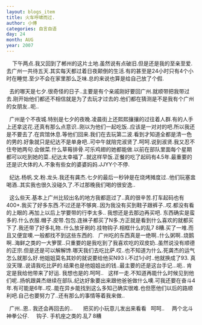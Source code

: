 ```yaml
---
layout: blogs_item
title: 火车呼啸而过.
author: 小傅
categories: 自言自语
day: 24
month: AUG
year: 2007
---
```




&nbsp; 
&nbsp; 下午两点.我又回到了郴州的这片土地.虽然说有点破旧.但是还是我的至亲至爱.去广州一共待五天.其实每天都过着日夜颠倒的生活.有的甚至是24小时只有4个小时在睡觉.至少不会在家里那么乏味.总的来说也算是给自己放了个假.

&nbsp;
去的哪天是七夕.很奇怪的日子..主要是有个亲戚刚好要回广州.就顺带把我带过去.刚开始他们都还不相信就是为了去玩才过去的.他们都在猜测是不是我有个广州的女朋友..呃..

&nbsp;
广州是个不夜城.特别是七夕的夜晚.凌晨街上还熙熙攘攘的过往着人群.有的人手上还拿这花.还真有那么点意识..刚以为他们一起吃饭..应该是一对对的吧.所以我还是不要去了.在宾馆休息.等他们回来.我们在去玩第二波.看到才知道全都是清一色的男的.好象就只是纪达不是单身吧..可中午就陪完淑贤了.呵呵.说到淑贤.我又忍不住夸她两句.会做菜.什么草莓排骨.可乐鸡翅的她都能做.以前在部队里面每个星期都可以吃到她的菜..纪达太幸福了..就这样早饭.正餐的吃了起码有4.5年.最重要的还是识大体的人.不象有些女的婆婆妈妈.JJYY个不停.

&nbsp;
纪达.杨帆.文.粉.龙头.我还有龚杰.七夕的最后一秒钟是在烧烤摊度过..他们玩塞盅喝酒..其实我也很久没碰久了.不过那晚我们喝的很安逸..

&nbsp;
这么些天.基本上广州比较出名的地方我都逛过了..真的很辛苦.打车起码也有400+.我买了好多东西.不过还是不够爽..因为我没有买到鞋子跟裤子..哎.都没有看的上眼的.再加上以后上学要带的行李太多..
我想还是去那边再买吧.
东西确实是蛮多的.什么衣服.帽子.皮带.包包.连袜子都买了N多.方正就是看到什么喜欢的就都买下了.我还带了好多礼物..什么放牙刷的.挂物钩子.相框什么的乱7
8糟.买了一堆.而且又便宜噢.一般都找不到这些东西的.
&nbsp;
广州吃的东西真是一绝啊..什么粥啊..烧鹅啊..海鲜之类的一大箩筐..只重要的是我吃到了我喜欢吃的双皮奶..虽然说没有顺德的正宗.但是还是可以解解馋.哪天我们去吃比萨.哎..也不知道为什么.死龚杰的运气怎么就那么好.他姐姐莫名其妙的就说要给他买N93
i.不过1小时..他就换成了93.
真没天理..说请我吃比萨的.结果也是他姐姐出的钱..最主要的还是这台手记...呃..
肯定是我给他带来了好运. 我想也是的.呵呵..
&nbsp;
这样一走.不知道再能什么时候见到他们呢..扬帆跟龚杰继续在部队.纪达好象要出来跟他爸爸做什么噢.可我还要在奋斗4年.有可能是6年..哎..能在异乡能找到这么多知己确实很难.也但愿他们以后的路顺利吧.自己也要努力了..还有那么的事情等着我来做..

&nbsp; 广州..恩.. 我还会再回去的..
&nbsp;
&nbsp;
&nbsp;
把买的小玩意儿发出来看看
&nbsp; 呵呵..
&nbsp;
&nbsp;
两个北斗神拳公仔.
&nbsp;
&nbsp; 钩子. 手机座之类的.乱7
8糟



